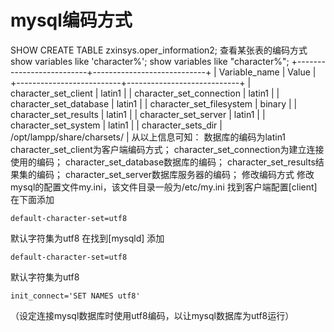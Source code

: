 # mysql编码方式
 SHOW CREATE TABLE zxinsys.oper_information2;  查看某张表的编码方式
 show variables like 'character%';
 show variables like "character%";
+--------------------------+----------------------------+
| Variable_name            | Value                      |
+--------------------------+----------------------------+
| character_set_client     | latin1                      |
| character_set_connection | latin1                       |
| character_set_database   | latin1                     |
| character_set_filesystem | binary                     |
| character_set_results    | latin1                      |
| character_set_server     | latin1                     |
| character_set_system     | latin1                      |
| character_sets_dir       | /opt/lampp/share/charsets/ |
从以上信息可知：
数据库的编码为latin1
character_set_client为客户端编码方式；
character_set_connection为建立连接使用的编码；
character_set_database数据库的编码；
character_set_results结果集的编码；
character_set_server数据库服务器的编码；
修改编码方式
修改mysql的配置文件my.ini，该文件目录一般为/etc/my.ini
找到客户端配置[client] 在下面添加
```
default-character-set=utf8 
```
默认字符集为utf8
在找到[mysqld] 添加
```
default-character-set=utf8
```
默认字符集为utf8
```
init_connect='SET NAMES utf8'
```
（设定连接mysql数据库时使用utf8编码，以让mysql数据库为utf8运行） 

